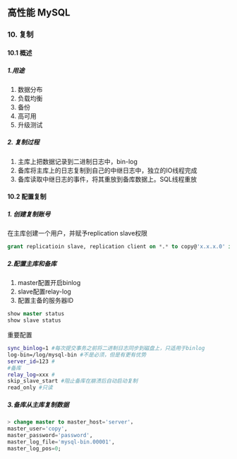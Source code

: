 ## 高性能 MySQL

### 10. 复制

#### 10.1 概述

##### 1.用途

1. 数据分布
2. 负载均衡
3. 备份
4. 高可用
5. 升级测试

##### 2. 复制过程

1. 主库上把数据记录到二进制日志中，bin-log
2. 备库将主库上的日志复制到自己的中继日志中，独立的IO线程完成
3. 备库读取中继日志的事件，将其重放到备库数据上。SQL线程重放

#### 10.2 配置复制

##### 1. 创建复制账号

在主库创建一个用户，并赋予replication slave权限

```sql
grant replicatioin slave, replication client on *.* to copy@'x.x.x.0' identified by 'password';
```

##### 2.配置主库和备库

1. master配置开启binlog
2. slave配置relay-log
3. 配置主备的服务器ID

```sql
show master status
show slave status
```

重要配置

```sh
sync_binlog=1 #每次提交事务之前将二进制日志同步到磁盘上，只适用于binlog
log-bin=/log/mysql-bin #不是必须，但是有更有优势
server_id=123 #
#备库
relay_log=xxx #
skip_slave_start #阻止备库在崩溃后自动启动复制
read_only #只读
```



##### 3.备库从主库复制数据

```sql
> change master to master_host='server'，
master_user='copy',
master_password='password',
master_log_file='mysql-bin.00001',
master_log_pos=0;
```





